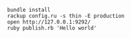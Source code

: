     bundle install
    rackup config.ru -s thin -E production
    open http://127.0.0.1:9292/
    ruby publish.rb 'Hello world'

